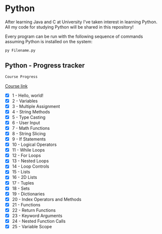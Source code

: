 # Python

After learning Java and C at University I've taken interest in learning Python. All my code for studying Python will be shared in this repository!

Every program can be run with the following sequence of commands assuming Python is installed on the system:
```python
py Filename.py
```
<!-- GETTING STARTED -->
## Python - Progress tracker

```sh
Course Progress
```
[Course link](https://www.youtube.com/watch?v=XKHEtdqhLK8)
- [x] 1 - Hello, world!
- [x] 2 - Variables
- [x] 3 - Multiple Assignment
- [x] 4 - String Methods
- [x] 5 - Type Casting
- [x] 6 - User Input
- [x] 7 - Math Functions
- [x] 8 - String Slicing
- [x] 9 - If Statements
- [x] 10 - Logical Operators
- [x] 11 - While Loops
- [x] 12 - For Loops
- [x] 13 - Nested Loops
- [x] 14 - Loop Controls
- [x] 15 - Lists
- [x] 16 - 2D Lists
- [x] 17 - Tuples
- [x] 18 - Sets
- [x] 19 - Dictionaries
- [x] 20 - Index Operators and Methods
- [x] 21 - Functions
- [x] 22 - Return Functions
- [x] 23 - Keyword Arguments
- [x] 24 - Nested Function Calls
- [x] 25 - Variable Scope
